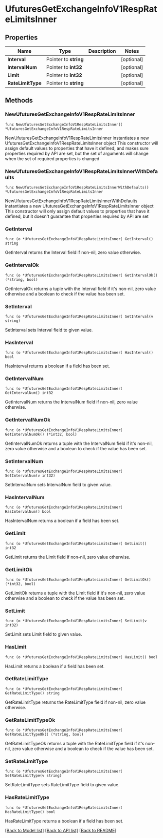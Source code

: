 # UfuturesGetExchangeInfoV1RespRateLimitsInner

## Properties

Name | Type | Description | Notes
------------ | ------------- | ------------- | -------------
**Interval** | Pointer to **string** |  | [optional] 
**IntervalNum** | Pointer to **int32** |  | [optional] 
**Limit** | Pointer to **int32** |  | [optional] 
**RateLimitType** | Pointer to **string** |  | [optional] 

## Methods

### NewUfuturesGetExchangeInfoV1RespRateLimitsInner

`func NewUfuturesGetExchangeInfoV1RespRateLimitsInner() *UfuturesGetExchangeInfoV1RespRateLimitsInner`

NewUfuturesGetExchangeInfoV1RespRateLimitsInner instantiates a new UfuturesGetExchangeInfoV1RespRateLimitsInner object
This constructor will assign default values to properties that have it defined,
and makes sure properties required by API are set, but the set of arguments
will change when the set of required properties is changed

### NewUfuturesGetExchangeInfoV1RespRateLimitsInnerWithDefaults

`func NewUfuturesGetExchangeInfoV1RespRateLimitsInnerWithDefaults() *UfuturesGetExchangeInfoV1RespRateLimitsInner`

NewUfuturesGetExchangeInfoV1RespRateLimitsInnerWithDefaults instantiates a new UfuturesGetExchangeInfoV1RespRateLimitsInner object
This constructor will only assign default values to properties that have it defined,
but it doesn't guarantee that properties required by API are set

### GetInterval

`func (o *UfuturesGetExchangeInfoV1RespRateLimitsInner) GetInterval() string`

GetInterval returns the Interval field if non-nil, zero value otherwise.

### GetIntervalOk

`func (o *UfuturesGetExchangeInfoV1RespRateLimitsInner) GetIntervalOk() (*string, bool)`

GetIntervalOk returns a tuple with the Interval field if it's non-nil, zero value otherwise
and a boolean to check if the value has been set.

### SetInterval

`func (o *UfuturesGetExchangeInfoV1RespRateLimitsInner) SetInterval(v string)`

SetInterval sets Interval field to given value.

### HasInterval

`func (o *UfuturesGetExchangeInfoV1RespRateLimitsInner) HasInterval() bool`

HasInterval returns a boolean if a field has been set.

### GetIntervalNum

`func (o *UfuturesGetExchangeInfoV1RespRateLimitsInner) GetIntervalNum() int32`

GetIntervalNum returns the IntervalNum field if non-nil, zero value otherwise.

### GetIntervalNumOk

`func (o *UfuturesGetExchangeInfoV1RespRateLimitsInner) GetIntervalNumOk() (*int32, bool)`

GetIntervalNumOk returns a tuple with the IntervalNum field if it's non-nil, zero value otherwise
and a boolean to check if the value has been set.

### SetIntervalNum

`func (o *UfuturesGetExchangeInfoV1RespRateLimitsInner) SetIntervalNum(v int32)`

SetIntervalNum sets IntervalNum field to given value.

### HasIntervalNum

`func (o *UfuturesGetExchangeInfoV1RespRateLimitsInner) HasIntervalNum() bool`

HasIntervalNum returns a boolean if a field has been set.

### GetLimit

`func (o *UfuturesGetExchangeInfoV1RespRateLimitsInner) GetLimit() int32`

GetLimit returns the Limit field if non-nil, zero value otherwise.

### GetLimitOk

`func (o *UfuturesGetExchangeInfoV1RespRateLimitsInner) GetLimitOk() (*int32, bool)`

GetLimitOk returns a tuple with the Limit field if it's non-nil, zero value otherwise
and a boolean to check if the value has been set.

### SetLimit

`func (o *UfuturesGetExchangeInfoV1RespRateLimitsInner) SetLimit(v int32)`

SetLimit sets Limit field to given value.

### HasLimit

`func (o *UfuturesGetExchangeInfoV1RespRateLimitsInner) HasLimit() bool`

HasLimit returns a boolean if a field has been set.

### GetRateLimitType

`func (o *UfuturesGetExchangeInfoV1RespRateLimitsInner) GetRateLimitType() string`

GetRateLimitType returns the RateLimitType field if non-nil, zero value otherwise.

### GetRateLimitTypeOk

`func (o *UfuturesGetExchangeInfoV1RespRateLimitsInner) GetRateLimitTypeOk() (*string, bool)`

GetRateLimitTypeOk returns a tuple with the RateLimitType field if it's non-nil, zero value otherwise
and a boolean to check if the value has been set.

### SetRateLimitType

`func (o *UfuturesGetExchangeInfoV1RespRateLimitsInner) SetRateLimitType(v string)`

SetRateLimitType sets RateLimitType field to given value.

### HasRateLimitType

`func (o *UfuturesGetExchangeInfoV1RespRateLimitsInner) HasRateLimitType() bool`

HasRateLimitType returns a boolean if a field has been set.


[[Back to Model list]](../README.md#documentation-for-models) [[Back to API list]](../README.md#documentation-for-api-endpoints) [[Back to README]](../README.md)


